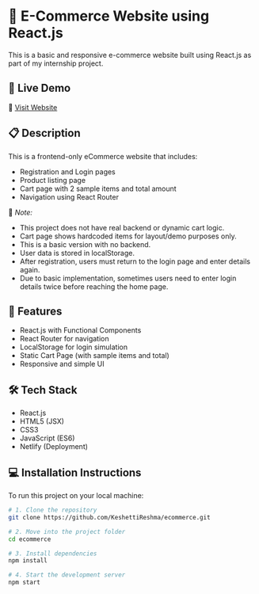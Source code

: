 # 🛒 E-Commerce Website using React.js

This is a basic and responsive e-commerce website built using React.js as part of my internship project.

## 🚀 Live Demo

🔗 [Visit Website](https://ecommercekeshetti.netlify.app/)

## 📋 Description

This is a frontend-only eCommerce website that includes:
- Registration and Login pages
- Product listing page
- Cart page with 2 sample items and total amount
- Navigation using React Router

📝 *Note:*
- This project does not have real backend or dynamic cart logic.
- Cart page shows hardcoded items for layout/demo purposes only.
- This is a basic version with no backend.
- User data is stored in localStorage.
- After registration, users must return to the login page and enter details again.
- Due to basic implementation, sometimes users need to enter login details twice before reaching the home page.

## 🌟 Features

- React.js with Functional Components
- React Router for navigation
- LocalStorage for login simulation
- Static Cart Page (with sample items and total)
- Responsive and simple UI

## 🛠 Tech Stack

- React.js
- HTML5 (JSX)
- CSS3
- JavaScript (ES6)
- Netlify (Deployment)

## 💻 Installation Instructions

To run this project on your local machine:

```bash
# 1. Clone the repository
git clone https://github.com/KeshettiReshma/ecommerce.git

# 2. Move into the project folder
cd ecommerce

# 3. Install dependencies
npm install

# 4. Start the development server
npm start
